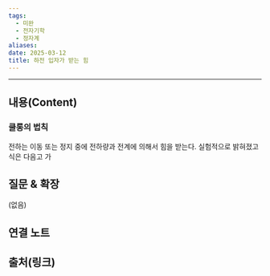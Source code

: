 ```yaml
---
tags:
  - 미완
  - 전자기학
  - 정자계
aliases: 
date: 2025-03-12
title: 하전 입자가 받는 힘
---
```


---

## 내용(Content)

### 쿨롱의 법칙

전하는 이동 또는 정지 중에 전하량과 전계에 의해서 힘을 받는다. 실험적으로 밝혀졌고 식은 다음고 가

## 질문 & 확장

(없음)

## 연결 노트

## 출처(링크)





